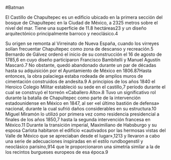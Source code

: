 #Batman

El Castillo de Chapultepec es un edificio ubicado en la primera sección del bosque de Chapultepec en la Ciudad de México, a 2325 metros sobre el nivel del mar. Tiene una superficie de 11.8 hectáreas2​3​ y un diseño arquitectónico principalmente barroco y neoclásico.4​

Su origen se remonta al Virreinato de Nueva España, cuando los virreyes solían frecuentar Chapultepec como zona de descanso y recreación.5​ Bernardo de Gálvez ordenó el inicio de su construcción el 16 de agosto de 1785,6​ en cuyo diseño participaron Francisco Bambitelli y Manuel Agustín Mascaró.7​ No obstante, quedó abandonado durante un par de décadas hasta su adquisición por el Ayuntamiento de México en 1806.8​7​ Hasta entonces, la obra palaciega estaba rodeada de amplios muros de cimentación construidos de andesita.9​ A principios de los años 1840 el Heroico Colegio Militar estableció su sede en el castillo,7​ período durante el cual se construyó el torreón «Caballero Alto».8​ Tuvo un significativo rol durante la batalla de Chapultepec como parte de la intervención estadounidense en México en 1847, al ser «el último bastión de defensa» nacional, durante la cual sufrió daños considerables en su estructura.10​ Miguel Miramón lo utilizó por primera vez como residencia presidencial a finales de los años 1850,7​ hasta la segunda intervención francesa en México.11​ Durante la transición imperial, Maximiliano de Habsburgo y su esposa Carlota habitaron el edificio «cautivados por las hermosas vistas del Valle de México que se apreciaban desde el lugar»,12​13​ y llevaron a cabo una serie de adecuaciones inspiradas en el estilo rundbogenstil y neoclásico parisino,9​14​ que le proporcionaron una simetría similar a la de los recintos burgueses europeos de esa época.9​
